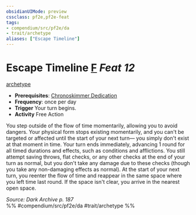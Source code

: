 ```yaml
---
obsidianUIMode: preview
cssclass: pf2e,pf2e-feat
tags:
- compendium/src/pf2e/da
- trait/archetype
aliases: ["Escape Timeline"]
---
```

# Escape Timeline  [F](rules/core-rulebook/chapter-9-playing-the-game.md#Actions "Free Action") *Feat 12*  
[archetype](rules/traits/archetype.md)  

- **Prerequisites**: [Chronoskimmer Dedication](compendium/feats/chronoskimmer-dedication-da.md)
- **Frequency**: once per day
- **Trigger** Your turn begins.
- **Activity** Free Action

You step outside of the flow of time momentarily, allowing you to avoid dangers. Your physical form stops existing momentarily, and you can't be targeted or affected until the start of your next turn— you simply don't exist at that moment in time. Your turn ends immediately, advancing 1 round for all timed durations and effects, such as conditions and afflictions. You still attempt saving throws, flat checks, or any other checks at the end of your turn as normal, but you don't take any damage due to these checks (though you take any non-damaging effects as normal). At the start of your next turn, you reenter the flow of time and reappear in the same space where you left time last round. If the space isn't clear, you arrive in the nearest open space.

*Source: Dark Archive p. 187*  
%% #compendium/src/pf2e/da #trait/archetype %%